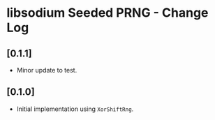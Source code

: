 # libsodium Seeded PRNG - Change Log

## [0.1.1]
- Minor update to test.

## [0.1.0]
- Initial implementation using `XorShiftRng`.
